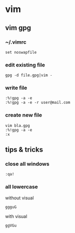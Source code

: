 # vim
## vim gpg
### ~/.vimrc
    set noswapfile

### edit existing file
    gpg -d file.gpg|vim -

### write file
    :%!gpg -a -e
    :%!gpg -a -e -r user@mail.com

### create new file
    vim bla.gpg
    :%!gpg -a -e
    :x
    
## tips & tricks 
### close all windows
    :qa!

### all lowercase
without visual

	ggguG
	
with visual

	ggVGu
